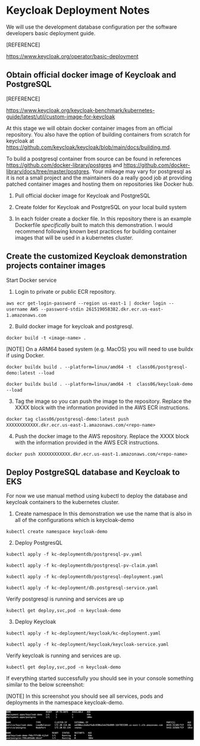 
# Keycloak Deployment Notes

We will use the development database configuration per the software developers basic deployment guide.

[REFERENCE]

https://www.keycloak.org/operator/basic-deployment


## Obtain official docker image of Keycloak and PostgreSQL

[REFERENCE]

https://www.keycloak.org/keycloak-benchmark/kubernetes-guide/latest/util/custom-image-for-keycloak

At this stage we will obtain docker container images from an official repository. You also have the option of building containers from scratch for keycloak at https://github.com/keycloak/keycloak/blob/main/docs/building.md.

To build a postgresql container from source can be found in references https://github.com/docker-library/postgres and https://github.com/docker-library/docs/tree/master/postgres. Your mileage may vary for postgresql as it is not a small project and the maintainers do a really good job at providing patched container images and hosting them on repositories like Docker hub.


1. Pull official docker image for Keycloak and PostgreSQL

2. Create folder for Keycloak and PostgreSQL on your local build system

3. In each folder create a docker file. In this repository there is an example Dockerfile *specifically* built to match this demonstration. I would recommend following known best practices for building container images that will be used in a kubernetes cluster.

## Create the customized Keycloak demonstration projects container images

Start Docker service

1. Login to private or public ECR repository.
```
aws ecr get-login-password --region us-east-1 | docker login --username AWS --password-stdin 261519058382.dkr.ecr.us-east-1.amazonaws.com
```

2. Build docker image for keycloak and postgresql.

```
docker build -t <image-name> .
```

[NOTE] On a ARM64 based system (e.g. MacOS) you will need to use buildx if using Docker.

```
docker buildx build . --platform=linux/amd64 -t  class06/postgresql-demo:latest --load
```

```
docker buildx build . --platform=linux/amd64 -t  class06/keycloak-demo --load
```


3. Tag the image so you can push the image to the repository. Replace the XXXX block with the information provided in the AWS ECR instructions.

```
docker tag class06/postgresql-demo:latest push XXXXXXXXXXXX.dkr.ecr.us-east-1.amazonaws.com/<repo-name>
```

4. Push the docker image to the AWS repository. Replace the XXXX block with the information provided in the AWS ECR instructions.

```
docker push XXXXXXXXXXXX.dkr.ecr.us-east-1.amazonaws.com/<repo-name>
```

## Deploy PostgreSQL database and Keycloak to EKS
For now we use manual method using kubectl to deploy the database and keycloak containers to the kubernetes cluster.

1. Create namespace 
In this demonstration we use the name that is also in all of the configurations which is keycloak-demo

```
kubectl create namespace keycloak-demo
```


2. Deploy PostgresQL

```
kubectl apply -f kc-deploymentdb/postgresql-pv.yaml
```
```
kubectl apply -f kc-deploymentdb/postgresql-pv-claim.yaml
```
```
kubectl apply -f kc-deploymentdb/postgresql-deployment.yaml
```
```
kubectl apply -f kc-deployment/db.postgresql-service.yaml
```

Verify postgresql is running and services are up

```
kubectl get deploy,svc,pod -n keycloak-demo
```

3. Deploy Keycloak

```
kubectl apply -f kc-deployment/keycloak/kc-deployment.yaml
```

```
kubectl apply -f kc-deployment/keycloak/keycloak-service.yaml
```


Verify keycloak is running and services are up.

```
kubectl get deploy,svc,pod -n keycloak-demo
```

If everything started successfully you should see in your console something similar to the below screenshot:

[NOTE] In this screenshot you should see all services, pods and deployments in the namespace keycloak-demo.

![kubectl info](/graphics/kubectl-get-svc-pod-deployments-pgsql.png)
